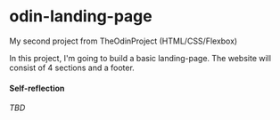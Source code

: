 # odin-landing-page
My second project from TheOdinProject (HTML/CSS/Flexbox) 

In this project, I'm going to build a basic landing-page.
The website will consist of 4 sections and a footer.

#### Self-reflection

*TBD*
